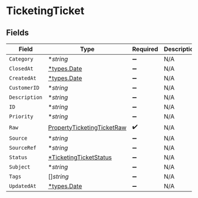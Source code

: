 # TicketingTicket


## Fields

| Field                                                                           | Type                                                                            | Required                                                                        | Description                                                                     |
| ------------------------------------------------------------------------------- | ------------------------------------------------------------------------------- | ------------------------------------------------------------------------------- | ------------------------------------------------------------------------------- |
| `Category`                                                                      | **string*                                                                       | :heavy_minus_sign:                                                              | N/A                                                                             |
| `ClosedAt`                                                                      | [*types.Date](../../types/date.md)                                              | :heavy_minus_sign:                                                              | N/A                                                                             |
| `CreatedAt`                                                                     | [*types.Date](../../types/date.md)                                              | :heavy_minus_sign:                                                              | N/A                                                                             |
| `CustomerID`                                                                    | **string*                                                                       | :heavy_minus_sign:                                                              | N/A                                                                             |
| `Description`                                                                   | **string*                                                                       | :heavy_minus_sign:                                                              | N/A                                                                             |
| `ID`                                                                            | **string*                                                                       | :heavy_minus_sign:                                                              | N/A                                                                             |
| `Priority`                                                                      | **string*                                                                       | :heavy_minus_sign:                                                              | N/A                                                                             |
| `Raw`                                                                           | [PropertyTicketingTicketRaw](../../models/shared/propertyticketingticketraw.md) | :heavy_check_mark:                                                              | N/A                                                                             |
| `Source`                                                                        | **string*                                                                       | :heavy_minus_sign:                                                              | N/A                                                                             |
| `SourceRef`                                                                     | **string*                                                                       | :heavy_minus_sign:                                                              | N/A                                                                             |
| `Status`                                                                        | [*TicketingTicketStatus](../../models/shared/ticketingticketstatus.md)          | :heavy_minus_sign:                                                              | N/A                                                                             |
| `Subject`                                                                       | **string*                                                                       | :heavy_minus_sign:                                                              | N/A                                                                             |
| `Tags`                                                                          | []*string*                                                                      | :heavy_minus_sign:                                                              | N/A                                                                             |
| `UpdatedAt`                                                                     | [*types.Date](../../types/date.md)                                              | :heavy_minus_sign:                                                              | N/A                                                                             |
